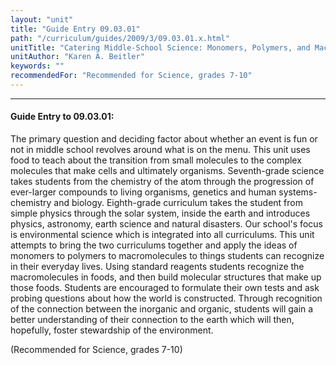 ```yaml
---
layout: "unit"
title: "Guide Entry 09.03.01"
path: "/curriculum/guides/2009/3/09.03.01.x.html"
unitTitle: "Catering Middle-School Science: Monomers, Polymers, and Macromolecules"
unitAuthor: "Karen A. Beitler"
keywords: ""
recommendedFor: "Recommended for Science, grades 7-10"
---
```

<body>
<hr/>
 <h4>
  Guide Entry to 09.03.01:
 </h4>
 The primary question and deciding factor about whether an event is fun or not in middle school revolves around what is on the menu.  This unit uses food to teach about the transition from small molecules to the complex molecules that make cells and ultimately organisms. Seventh-grade science takes students from the chemistry of the atom through the progression of ever-larger compounds to living organisms, genetics and human systems-chemistry and biology.  Eighth-grade curriculum takes the student from simple physics through the solar system, inside the earth and introduces physics, astronomy, earth science and natural disasters.  Our school's focus is environmental science which is integrated into all curriculums. This unit attempts to bring the two curriculums together and apply the ideas of monomers to polymers to macromolecules to things students can recognize in their everyday lives.  Using standard reagents students recognize the macromolecules in foods, and then build molecular structures that make up those foods.  Students are encouraged to formulate their own tests and ask probing questions about how the world is constructed.  Through recognition of the connection between the inorganic and organic, students will gain a better understanding of their connection to the earth which will then, hopefully, foster stewardship of the environment.
<p>
  (Recommended for Science, grades 7-10)
 </p>






</body>